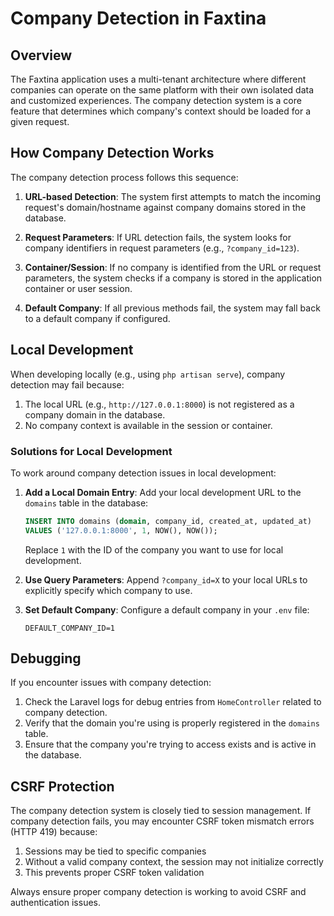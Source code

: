 # Company Detection in Faxtina

## Overview

The Faxtina application uses a multi-tenant architecture where different companies can operate on the same platform with their own isolated data and customized experiences. The company detection system is a core feature that determines which company's context should be loaded for a given request.

## How Company Detection Works

The company detection process follows this sequence:

1. **URL-based Detection**: The system first attempts to match the incoming request's domain/hostname against company domains stored in the database.

2. **Request Parameters**: If URL detection fails, the system looks for company identifiers in request parameters (e.g., `?company_id=123`).

3. **Container/Session**: If no company is identified from the URL or request parameters, the system checks if a company is stored in the application container or user session.

4. **Default Company**: If all previous methods fail, the system may fall back to a default company if configured.

## Local Development

When developing locally (e.g., using `php artisan serve`), company detection may fail because:

1. The local URL (e.g., `http://127.0.0.1:8000`) is not registered as a company domain in the database.
2. No company context is available in the session or container.

### Solutions for Local Development

To work around company detection issues in local development:

1. **Add a Local Domain Entry**: Add your local development URL to the `domains` table in the database:

   ```sql
   INSERT INTO domains (domain, company_id, created_at, updated_at)
   VALUES ('127.0.0.1:8000', 1, NOW(), NOW());
   ```

   Replace `1` with the ID of the company you want to use for local development.

2. **Use Query Parameters**: Append `?company_id=X` to your local URLs to explicitly specify which company to use.

3. **Set Default Company**: Configure a default company in your `.env` file:

   ```
   DEFAULT_COMPANY_ID=1
   ```

## Debugging

If you encounter issues with company detection:

1. Check the Laravel logs for debug entries from `HomeController` related to company detection.
2. Verify that the domain you're using is properly registered in the `domains` table.
3. Ensure that the company you're trying to access exists and is active in the database.

## CSRF Protection

The company detection system is closely tied to session management. If company detection fails, you may encounter CSRF token mismatch errors (HTTP 419) because:

1. Sessions may be tied to specific companies
2. Without a valid company context, the session may not initialize correctly
3. This prevents proper CSRF token validation

Always ensure proper company detection is working to avoid CSRF and authentication issues.
